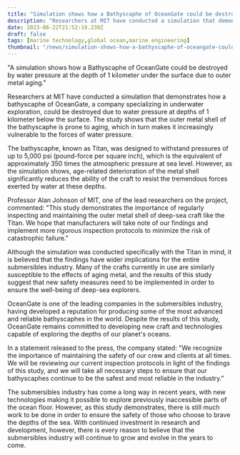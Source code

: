 ```yaml
---
title: "Simulation shows how a Bathyscaphe of OceanGate could be destroyed by water pressure"
description: "Researchers at MIT have conducted a simulation that demonstrates how a bathyscaphe of OceanGate, a company specializing in underwater exploration, could be destroyed due to water pressure at depths of 1 kilometer below the surface."
date: 2023-06-22T21:52:19.230Z
draft: false
tags: [marine technology,global ocean,marine engineering]
thumbnail: "/news/simulation-shows-how-a-bathyscaphe-of-oceangate-could-be-destroyed-by-water-pressure/thumb.png"
---
```


"A simulation shows how a Bathyscaphe of OceanGate could be destroyed by water pressure at the depth of 1 kilometer under the surface due to outer metal aging."

Researchers at MIT have conducted a simulation that demonstrates how a bathyscaphe of OceanGate, a company specializing in underwater exploration, could be destroyed due to water pressure at depths of 1 kilometer below the surface. The study shows that the outer metal shell of the bathyscaphe is prone to aging, which in turn makes it increasingly vulnerable to the forces of water pressure.

The bathyscaphe, known as Titan, was designed to withstand pressures of up to 5,000 psi (pound-force per square inch), which is the equivalent of approximately 350 times the atmospheric pressure at sea level. However, as the simulation shows, age-related deterioration of the metal shell significantly reduces the ability of the craft to resist the tremendous forces exerted by water at these depths.

Professor Alan Johnson of MIT, one of the lead researchers on the project, commented: "This study demonstrates the importance of regularly inspecting and maintaining the outer metal shell of deep-sea craft like the Titan. We hope that manufacturers will take note of our findings and implement more rigorous inspection protocols to minimize the risk of catastrophic failure."

Although the simulation was conducted specifically with the Titan in mind, it is believed that the findings have wider implications for the entire submersibles industry. Many of the crafts currently in use are similarly susceptible to the effects of aging metal, and the results of this study suggest that new safety measures need to be implemented in order to ensure the well-being of deep-sea explorers.

OceanGate is one of the leading companies in the submersibles industry, having developed a reputation for producing some of the most advanced and reliable bathyscaphes in the world. Despite the results of this study, OceanGate remains committed to developing new craft and technologies capable of exploring the depths of our planet's oceans.

In a statement released to the press, the company stated: "We recognize the importance of maintaining the safety of our crew and clients at all times. We will be reviewing our current inspection protocols in light of the findings of this study, and we will take all necessary steps to ensure that our bathyscaphes continue to be the safest and most reliable in the industry."

The submersibles industry has come a long way in recent years, with new technologies making it possible to explore previously inaccessible parts of the ocean floor. However, as this study demonstrates, there is still much work to be done in order to ensure the safety of those who choose to brave the depths of the sea. With continued investment in research and development, however, there is every reason to believe that the submersibles industry will continue to grow and evolve in the years to come.
